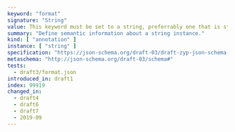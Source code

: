 ```yaml
---
keyword: "format"
signature: "String"
value: This keyword must be set to a string, preferrably one that is standardized by JSON Schema to ensure interoperability
summary: "Define semantic information about a string instance."
kind: [ "annotation" ]
instance: [ "string" ]
specification: "https://json-schema.org/draft-03/draft-zyp-json-schema-03.pdf#5.23"
metaschema: "http://json-schema.org/draft-03/schema#"
tests:
  - draft3/format.json
introduced_in: draft1
index: 99919
changed_in:
  - draft4
  - draft6
  - draft7
  - 2019-09
---
```

